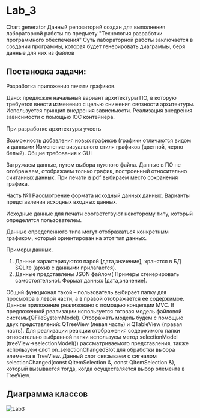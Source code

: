 # Lab_3

Chart generator
Данный репозиторий создан для выполнения лабораторной работы по предмету "Технология разработки программного обеспечения"
Суть лабораторной работы заключается в создании программы, которая будет генерировать диаграммы, беря данные для них из файлов

<h2>Постановка задачи:</h2>

Разработка приложения печати графиков.

Дано: предложен начальный вариант архитектуры ПО, в которую требуется внести изменения с целью снижения связности архитектуры. Используется принцип внедрения зависимости. Реализация внедрения зависимости с помощью IOC контейнера.

При разработке архитектуры учесть

Возможность добавления новых графиков (графики отличаются видом и данными
Изменение визуального стиля графиков (цветной, черно белый).
 Общие требования к GUI

Загружаем данные, путем выбора нужного файла. Данные в ПО не отображаем, отображаем только график, построенный относительно считанных данных.
При печати в pdf выбираем место сохранения графика.

Часть №1 Рассмотрение формата исходный данных данных. Варианты представления  исходных входных  данных.

Исходные данные для печати соответствуют некоторому типу, который определятся пользователем.

Данные определенного типа могут отображаться конкретным графиком, который ориентирован на этот тип данных.

Примеры данных.
1. Данные характеризуются парой [дата,значение], хранятся в БД SQLite (архив с данными прилагается).
2. Данные представлены JSON файлом( Примеры сгенерировать самостоятельно). Формат данных [дата,значение].


Общий функционал такой – пользователь выбирает папку для просмотра в левой части, а в правой отображается ее содержимое. Данное приложение реализовано с помощью концепции MVC.
В предложенной реализации используется готовая модель файловой системы(QFileSystemModel). Отображать модель будем с помощью двух  представлений: QTreeView (левая часть) и QTableView (правая часть).
Для реализации реакции отображения содержимого папки относительно выбранной папки используем метод selectionModel (treeView->selectionModel()) рассматриваемого представления,
также используем слот on_selectionChangedSlot для обработки выбора элемента в TreeView.
Данный слот связываем с сигналом selectionChanged(const QItemSelection &, const QItemSelection &), который вызывается тогда, когда осуществляется выбор элемента в TreeView.


<h2>Диаграмма классов</h2>


![Lab3](https://github.com/Wantedfoxy/Lab_3/assets/50704060/b0cb8e27-3a80-472c-9894-3fdfca419b89)

